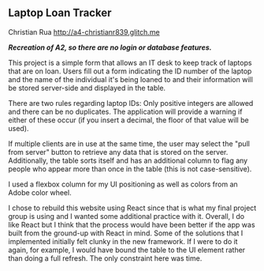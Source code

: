 ## Laptop Loan Tracker

Christian Rua http://a4-christianr839.glitch.me

***Recreation of A2, so there are no login or database features.***

This project is a simple form that allows an IT desk to keep track of laptops that are on loan. Users fill out a form indicating the ID number of the laptop and the name of the individual it's being loaned to and their information will be stored server-side and displayed in the table.

There are two rules regarding laptop IDs: Only positive integers are allowed and there can be no duplicates. The application will provide a warning if either of these occur (if you insert a decimal, the floor of that value will be used).

If multiple clients are in use at the same time, the user may select the "pull from server" button to retrieve any data that is stored on the server. Additionally, the table sorts itself and has an additional column to flag any people who appear more than once in the table (this is not case-sensitive).

I used a flexbox column for my UI positioning as well as colors from an Adobe color wheel.

I chose to rebuild this website using React since that is what my final project group is using and I wanted some additional practice with it. Overall, I do like React but I think that the process would have been better if the app was built from the ground-up with React in mind. Some of the solutions that I implemented initially felt clunky in the new framework. If I were to do it again, for example, I would have bound the table to the UI element rather than doing a full refresh. The only constraint here was time.